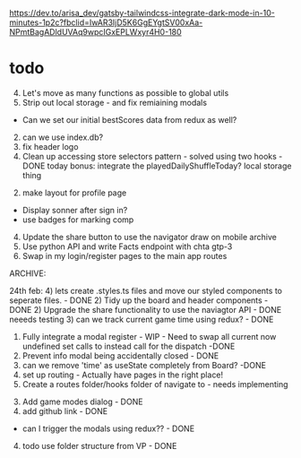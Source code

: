 https://dev.to/arisa_dev/gatsby-tailwindcss-integrate-dark-mode-in-10-minutes-1p2c?fbclid=IwAR3IjD5K6GgEYgtSV00xAa-NPmtBagADldUVAq9wpcIGxEPLWxyr4H0-180


# todo 

4) Let's move as many functions as possible to global utils
3) Strip out local storage - and fix remiaining modals
- Can we set our initial bestScores data from redux as well? 
2) can we use index.db?
4) fix header logo 
1) Clean up accessing store selectors pattern - solved using two hooks - DONE
today bonus: integrate the playedDailyShuffleToday? local storage thing 
2. make layout for profile page 
 - Display sonner after sign in? 
- use badges for marking comp
4. Update the share button to use the navigator draw on mobile
archive
5. Use python API and write Facts endpoint with chta gtp-3 
1. Swap in my login/register pages to the main app routes


ARCHIVE: 

24th feb: 
4) lets create .styles.ts files and move our styled components to seperate files. - DONE 
2) Tidy up the board and header components - DONE
2) Upgrade the share functionality to use the naviagtor API - DONE neeeds testing
3) can we track current game time using redux? - DONE
1) Fully integrate a modal register - WIP - Need to swap all current now undefined set calls to instead call for the dispatch -DONE
4) Prevent info modal being accidentally closed - DONE
3) can we remove 'time' as useState completely from Board?  -DONE 
7) set up routing - Actually have pages in the right place! 
1) Create a routes folder/hooks folder of navigate to - needs implementing 
3. Add game modes dialog  - DONE
2. add github link - DONE
- can I trigger the modals using redux?? - DONE
4. todo use folder structure from VP - DONE 
